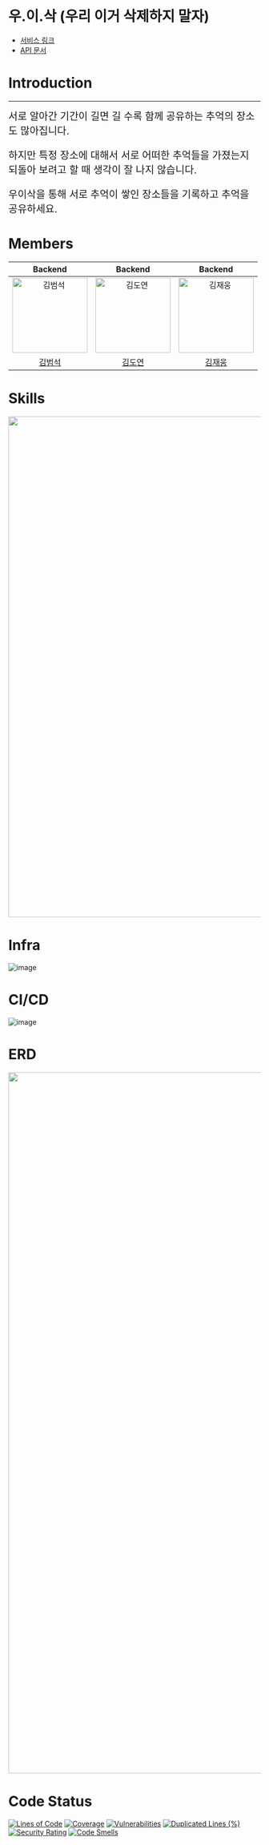 # 우.이.삭 (우리 이거 삭제하지 말자) 
- [서비스 링크](https://woisac.netlify.app/login)
- [API 문서](https://love-back.kro.kr/docs/index.html)

# Introduction

--- 
<div style="font-size: 20px;">
서로 알아간 기간이 길면 길 수록 함께 공유하는 추억의 장소도 많아집니다.  

하지만 특정 장소에 대해서 서로 어떠한 추억들을 가졌는지 되돌아 보려고 할 때 생각이 잘 나지 않습니다.

우이삭을 통해 서로 추억이 쌓인 장소들을 기록하고 추억을 공유하세요.
</div>

# Members
|                                         Backend                                          |                                                                 Backend                                                                 |                                                              Backend                                                              |
|:----------------------------------------------------------------------------------------:|:---------------------------------------------------------------------------------------------------------------------------------------:|:---------------------------------------------------------------------------------------------------------------------------------:|
| <img src="https://avatars.githubusercontent.com/u/110332047?v=4" width=150px alt="김범석"/> | <img src="https://avatars.githubusercontent.com/u/79970349?s=40&u=6d5dce6fae78f0191cc540d94da8e3a99209ecc9&v=4" width=150px alt="김도연"/> | <img src="https://github.com/Lovely-4K/love-backend/assets/78838534/615a1978-8e78-48ee-a077-10ac9860d073" width=150px alt="김재웅"/> |
|                          [김범석](https://github.com/BeomSeogKim)                           |                                                  [김도연](https://github.com/joyfulviper)                                                  |                                                 [김재웅](https://github.com/kju2405)                                                 |

# Skills

<img src="https://github.com/Lovely-4K/love-backend/assets/110332047/b923957a-6b91-43c8-a9f3-ac280d6a05aa" width=1000px />


# Infra 
![image](https://github.com/Lovely-4K/love-backend/assets/110332047/cf61aaed-5b45-433b-bc0d-bcaf0a8c80ab)

# CI/CD
![image](https://github.com/Lovely-4K/love-backend/assets/110332047/14e62846-d571-4a63-b162-97f1d18de477)
# ERD
<img src="https://github.com/Lovely-4K/love-backend/assets/78838534/4ee83da1-8e94-48ea-9116-44031cd8e1a8" width=1400px />

# Code Status
[![Lines of Code](https://sonarcloud.io/api/project_badges/measure?project=Lovely-4K_love-backend&metric=ncloc)](https://sonarcloud.io/summary/new_code?id=Lovely-4K_love-backend)
[![Coverage](https://sonarcloud.io/api/project_badges/measure?project=Lovely-4K_love-backend&metric=coverage)](https://sonarcloud.io/summary/new_code?id=Lovely-4K_love-backend)
[![Vulnerabilities](https://sonarcloud.io/api/project_badges/measure?project=Lovely-4K_love-backend&metric=vulnerabilities)](https://sonarcloud.io/summary/new_code?id=Lovely-4K_love-backend)
[![Duplicated Lines (%)](https://sonarcloud.io/api/project_badges/measure?project=Lovely-4K_love-backend&metric=duplicated_lines_density)](https://sonarcloud.io/summary/new_code?id=Lovely-4K_love-backend)
[![Security Rating](https://sonarcloud.io/api/project_badges/measure?project=Lovely-4K_love-backend&metric=security_rating)](https://sonarcloud.io/summary/new_code?id=Lovely-4K_love-backend)
[![Code Smells](https://sonarcloud.io/api/project_badges/measure?project=Lovely-4K_love-backend&metric=code_smells)](https://sonarcloud.io/summary/new_code?id=Lovely-4K_love-backend)
